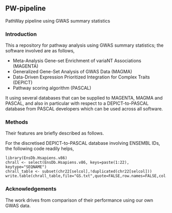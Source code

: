 ## PW-pipeline

PathWay pipeline using GWAS summary statistics

### Introduction

This a repository for pathway analysis using GWAS summary statistics; the software involved are as follows,

* Meta-Analysis Gene-set Enrichment of variaNT Associations (MAGENTA)
* Generalized Gene-Set Analysis of GWAS Data (MAGMA)
* Data-Driven Expression Prioritized Integration for Complex Traits (DEPICT)
* Pathway scoring algorithm (PASCAL)

It using several databases that can be supplied to MAGENTA, MAGMA and PASCAL, and also in particular with respect to a DEPICT-to-PASCAL database from PASCAL 
developers which can be used across all software.

### Methods

Their features are briefly described as follows.

For the discretised DEPICT-to-PASCAL database involving ENSEMBL IDs, the following code readily helps,
```
library(EnsDb.Hsapiens.v86)
chrall <- select(EnsDb.Hsapiens.v86, keys=paste(1:22), keytype="SEQNAME")
chrall_table <- subset(chr22[selcol],!duplicated(chr22[selcol]))
write.table(chrall_table,file="GS.txt",quote=FALSE,row.names=FALSE,col.names=FALSE)
```

### Acknowledgements

The work drives from comparison of their performance using our own GWAS data.

